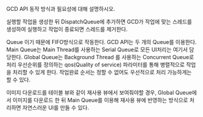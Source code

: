 GCD API 동작 방식과 필요성에 대해 설명하시오.

실행할 작업을 생성한 뒤 DispatchQueue에 추가하면 GCD가 작업에 맞는 스레드를 생성하여 실행하고 작업이 종료되면 스레드를 제거한다.

Queue 이기 때문에 FIFO방식으로 작동한다.
GCD API는 두 개의 Queue를 이용한다. Main Queue는 Main Thread를 사용하는 Serial Queue로 모든 UI처리는 여기서 담당한다. Global Queue는 Background Thread 를 사용하는 Concurrent Queue로 처리 우선순위를 정의하는 qos(Quality of service) 파라미터를 통해 병렬적으로 작업을 처리할 수 있게 한다.
작업완료 순서는 정할 수 없어도 우선적으로 처리 가능하게는 할 수 있다.

이미지 다운로드를 테이블 뷰와 같이 재사용 뷰에서 보여줘야할 경우, Global Queue에서 이미지를 다운로드 한 뒤 Main Queue를 이용해 재사용 뷰에 반영하는 방식으로 처리하면 자연스러운 UI를 만들 수 있다.
